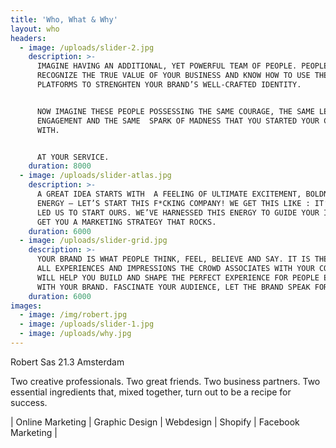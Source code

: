 ```yaml
---
title: 'Who, What & Why'
layout: who
headers:
  - image: /uploads/slider-2.jpg
    description: >-
      IMAGINE HAVING AN ADDITIONAL, YET POWERFUL TEAM OF PEOPLE. PEOPLE WHO
      RECOGNIZE THE TRUE VALUE OF YOUR BUSINESS AND KNOW HOW TO USE THE RIGHT
      PLATFORMS TO STRENGHTEN YOUR BRAND’S WELL-CRAFTED IDENTITY. 


      NOW IMAGINE THESE PEOPLE POSSESSING THE SAME COURAGE, THE SAME LEVEL OF
      ENGAGEMENT AND THE SAME  SPARK OF MADNESS THAT YOU STARTED YOUR COMPANY
      WITH. 


      AT YOUR SERVICE.
    duration: 8000
  - image: /uploads/slider-atlas.jpg
    description: >-
      A GREAT IDEA STARTS WITH  A FEELING OF ULTIMATE EXCITEMENT, BOLDNESS AND
      ENERGY – LET’S START THIS F*CKING COMPANY! WE GET THIS LIKE : IT’S WHAT
      LED US TO START OURS. WE’VE HARNESSED THIS ENERGY TO GUIDE YOUR IDEAS AND
      GET YOU A MARKETING STRATEGY THAT ROCKS.
    duration: 6000
  - image: /uploads/slider-grid.jpg
    description: >-
      YOUR BRAND IS WHAT PEOPLE THINK, FEEL, BELIEVE AND SAY. IT IS THE SUM OF
      ALL EXPERIENCES AND IMPRESSIONS THE CROWD ASSOCIATES WITH YOUR COMPANY. WE
      WILL HELP YOU BUILD AND SHAPE THE PERFECT EXPERIENCE FOR PEOPLE ENGAGING
      WITH YOUR BRAND. FASCINATE YOUR AUDIENCE, LET THE BRAND SPEAK FOR ITSELF.
    duration: 6000
images:
  - image: /img/robert.jpg
  - image: /uploads/slider-1.jpg
  - image: /uploads/why.jpg
---
```


Robert Sas 21.3 Amsterdam

Two creative professionals. Two great friends. Two business partners. Two essential ingredients that, mixed together, turn out to be a recipe for success.

| Online Marketing | Graphic Design | Webdesign | Shopify | Facebook Marketing |